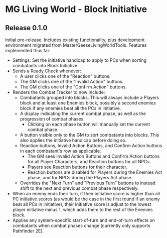 # MG Living World - Block Initiative

## Release 0.1.0
Initial pre-release. Includes existing functionality, plus development environment migrated from MasterGeeseLivingWorldTools. Features implemented thus far:
- Settings: Set the initiative handicap to apply to PCs when sorting combatants into Block Initiative.
- Sends a Ready Check whenever:
    - A user clicks one of the "Reaction" buttons.
    - The GM clicks one of the "Invalid Action" buttons.
    - The GM clicks one of the "Confirm Action" buttons.
- Renders the Combat Tracker to now include:
    - Combatants grouped into blocks. This will always include a Players block and at least one Enemies block, possibly a second enemies block if any enemies beat all the PCs in initiative.
    - A display indicating the current combat phase, as well as the progression of combat phases.
        - Clicking on each phase button will manually set the current combat phase.
    - A button visible only to the GM to sort combatants into blocks. This also applies the initiative handicap before doing so.
    - Reaction buttons, Invalid Action Buttons, and Confirm Action buttons in each combatant's row as applicable:
        - The GM sees Invalid Action Buttons and Confirm Action buttons for all Player Characters, and Reaction buttons for all NPCs.
        - Players see Reaction buttons for their character.
        - Reaction buttons are disabled for Players during the Enemies Act phase, and for NPCs during the Players Act phase.
    - Overrides the "Next Turn" and "Previous Turn" buttons to instead shift to the next and previous combat phase respectively.
- When an enemy ends their turn, if their initiative score is higher than all PC initiative scores (as would be the case in the first round if an enemy beat all PCs in initiative), their initiative score is adjust to the lowest player initiative minus 1, which adds them to the rest of the Enemies block.  
- Applies any system-specific start-of-turn and end-of-turn effects on combatants when combat phases change (currently only supports Pathfinder 2E).

